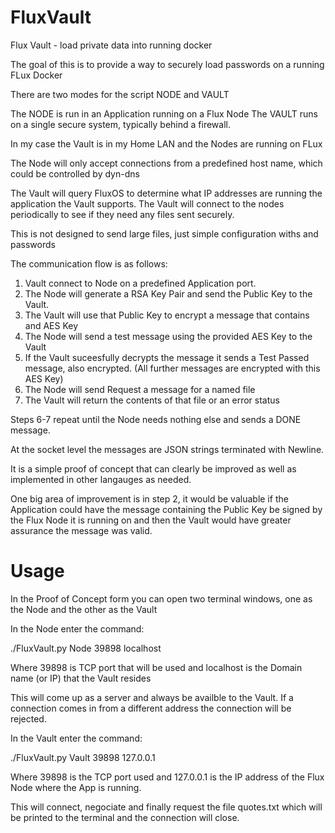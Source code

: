 # FluxVault
Flux Vault - load private data into running docker

The goal of this is to provide a way to securely load passwords on a running FLux Docker

There are two modes for the script NODE and VAULT

The NODE is run in an Application running on a Flux Node
The VAULT runs on a single secure system, typically behind a firewall.

In my case the Vault is in my Home LAN and the Nodes are running on FLux

The Node will only accept connections from a predefined host name, which could be controlled by dyn-dns

The Vault will query FluxOS to determine what IP addresses are running the application the Vault supports.
The Vault will connect to the nodes periodically to see if they need any files sent securely.

This is not designed to send large files, just simple configuration withs and passwords

The communication flow is as follows:

1. Vault connect to Node on a predefined Application port.
2. The Node will generate a RSA Key Pair and send the Public Key to the Vault.
3. The Vault will use that Public Key to encrypt a message that contains and AES Key
4. The Node will send a test message using the provided AES Key to the Vault
5. If the Vault suceesfully decrypts the message it sends a Test Passed message, also encrypted.
   (All further messages are encrypted with this AES Key)
6. The Node will send Request a message for a named file
7. The Vault will return the contents of that file or an error status

Steps 6-7 repeat until the Node needs nothing else and sends a DONE message.

At the socket level the messages are JSON strings terminated with Newline.

It is a simple proof of concept that can clearly be improved as well as implemented in other langauges as needed.

One big area of improvement is in step 2, it would be valuable if the Application could have the message containing the Public Key be signed by the Flux Node it is running on and then the Vault would have greater assurance the message was valid.

# Usage

In the Proof of Concept form you can open two terminal windows, one as the Node and the other as the Vault

In the Node enter the command:

./FluxVault.py Node 39898 localhost

Where 39898 is TCP port that will be used and localhost is the Domain name (or IP) that the Vault resides

This will come up as a server and always be availble to the Vault. If a connection comes in from a different address the connection will be rejected.

In the Vault enter the command:

./FluxVault.py Vault 39898 127.0.0.1

Where 39898 is the TCP port used and 127.0.0.1 is the IP address of the Flux Node where the App is running.

This will connect, negociate and finally request the file quotes.txt which will be printed to the terminal and the connection will close.
